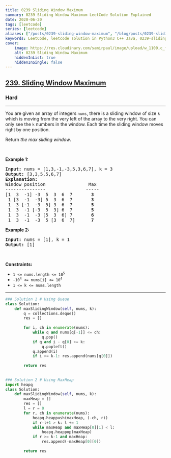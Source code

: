 ```yaml
---
title: 0239 Sliding Window Maximum
summary: 0239 Sliding Window Maximum LeetCode Solution Explained
date: 2020-06-20
tags: [leetcode]
series: [leetcode]
aliases: ["/posts/0239-sliding-window-maximum", "/blog/posts/0239-sliding-window-maximum", "/0239-sliding-window-maximum"]
keywords: LeetCode, leetcode solution in Python3 C++ Java, 0239-sliding-window-maximum solution
cover:
    image: https://res.cloudinary.com/samirpaul/image/upload/w_1100,c_fit,co_rgb:FFFFFF,l_text:Arial_70_bold:0239 Sliding Window Maximum/problem-solving.webp
    alt: 0239 Sliding Window Maximum
    hiddenInList: true
    hiddenInSingle: false
---
```



<h2><a href="https://leetcode.com/problems/sliding-window-maximum/">239. Sliding Window Maximum</a></h2><h3>Hard</h3><hr><div><p>You are given an array of integers&nbsp;<code>nums</code>, there is a sliding window of size <code>k</code> which is moving from the very left of the array to the very right. You can only see the <code>k</code> numbers in the window. Each time the sliding window moves right by one position.</p>

<p>Return <em>the max sliding window</em>.</p>

<p>&nbsp;</p>
<p><strong class="example">Example 1:</strong></p>

<pre><strong>Input:</strong> nums = [1,3,-1,-3,5,3,6,7], k = 3
<strong>Output:</strong> [3,3,5,5,6,7]
<strong>Explanation:</strong> 
Window position                Max
---------------               -----
[1  3  -1] -3  5  3  6  7       <strong>3</strong>
 1 [3  -1  -3] 5  3  6  7       <strong>3</strong>
 1  3 [-1  -3  5] 3  6  7      <strong> 5</strong>
 1  3  -1 [-3  5  3] 6  7       <strong>5</strong>
 1  3  -1  -3 [5  3  6] 7       <strong>6</strong>
 1  3  -1  -3  5 [3  6  7]      <strong>7</strong>
</pre>

<p><strong class="example">Example 2:</strong></p>

<pre><strong>Input:</strong> nums = [1], k = 1
<strong>Output:</strong> [1]
</pre>

<p>&nbsp;</p>
<p><strong>Constraints:</strong></p>

<ul>
	<li><code>1 &lt;= nums.length &lt;= 10<sup>5</sup></code></li>
	<li><code>-10<sup>4</sup> &lt;= nums[i] &lt;= 10<sup>4</sup></code></li>
	<li><code>1 &lt;= k &lt;= nums.length</code></li>
</ul>
</div>

---




```python
### Solution 1 # Using Queue
class Solution:
    def maxSlidingWindow(self, nums, k):
        q = collections.deque()
        res = []
        
        for i, ch in enumerate(nums):
            while q and nums[q[-1]] <= ch:
                q.pop()
            if q and i - q[0] >= k:
                q.popleft()
            q.append(i)
            if i >= k-1: res.append(nums[q[0]])
        
        return res
    
    
### Solution 2 # Using MaxHeap
import heapq
class Solution:
    def maxSlidingWindow(self, nums, k):
        maxHeap = []
        res = []
        l = r = 0
        for r, ch in enumerate(nums):
            heapq.heappush(maxHeap, (-ch, r))
            if r-l+1 > k: l += 1
            while maxHeap and maxHeap[0][1] < l:
                heapq.heappop(maxHeap)
            if r >= k-1 and maxHeap:
                res.append(-maxHeap[0][0])
        
        return res
```
